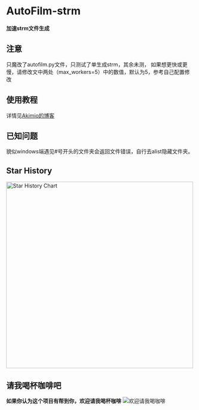 # AutoFilm-strm
**加速strm文件生成**
## 注意
只魔改了autofilm.py文件，只测试了单生成strm，其余未测，
如果想更快或更慢，请修改文中两处（max_workers=5）中的数值，默认为5，参考自己配置修改
## 使用教程
详情见[Akimio的博客](https://blog.akimio.top/posts/1031/#使用教程)
## 已知问题
貌似windows端遇见#号开头的文件夹会返回文件错误，自行去alist隐藏文件夹。

## Star History
<a href="https://github.com/Akimio521/AutoFilm/stargazers">
    <img width="500" alt="Star History Chart" src="https://api.star-history.com/svg?repos=Akimio521/AutoFilm&type=Date">
</a> 

## 请我喝杯咖啡吧
**如果你认为这个项目有帮到你，欢迎请我喝杯咖啡**
![欢迎请我喝咖啡](https://img.akimio.top/reward/coffee.png)
